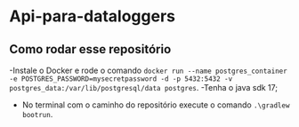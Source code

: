 # Api-para-dataloggers


Como rodar esse repositório
---
-Instale o Docker e rode o comando `docker run --name postgres_container -e POSTGRES_PASSWORD=mysecretpassword -d -p 5432:5432 -v postgres_data:/var/lib/postgresql/data postgres`.
-Tenha o java sdk 17;
- No terminal com o caminho do repositório execute o comando `.\gradlew bootrun`.
